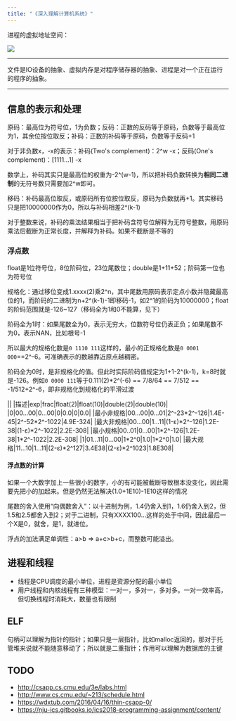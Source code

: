 ```yaml
---
title: "《深入理解计算机系统》"
---
```


进程的虚拟地址空间：

![]({{%20site.baseurl%20}}/assets/v2-1bbda4e5bdc297b5d4a9e88fc0e43c14_hd.jpg)

* * * * *

文件是IO设备的抽象、虚拟内存是对程序储存器的抽象、进程是对一个正在运行的程序的抽象。

* * * * *

信息的表示和处理
----------------

原码：最高位为符号位，1为负数；反码：正数的反码等于原码，负数等于最高位为1，其余位按位取反；补码：正数的补码等于原码，负数等于反码+1

对于非负数x，-x的表示：补码(Two's complement)：2^w -x；反码(One's complement)：[1111...1] -x

数学上，补码其实只是最高位的权重为-2^(w-1)，所以把补码负数转换为**相同二进制**的无符号数只需要加2^w即可。

移码：补码最高位取反，或原码所有位按位取反，原码为负数就再+1。其实移码只是把10000000作为0，所以与补码相差2^(k-1)

对于整数来说，补码的乘法结果相当于把补码含符号位解释为无符号整数，用原码乘法后截断为正常长度，并解释为补码。如果不截断是不等的

### 浮点数

float是1位符号位，8位阶码位，23位尾数位；double是1+11+52；阶码第一位也为符号位

规格化：通过移位变成1.xxxx(2)乘2^n，其中尾数用原码表示定点小数并隐藏最高位的1，而阶码的二进制为n+2^(k-1)-1即移码-1，如2^1的阶码为10000000；float的阶码范围就是-126~127（移码全为1和0不能算，见下）

阶码全为1时：如果尾数全为0，表示无穷大，位数符号位仍表正负；如果尾数不为0，表示NAN，比如根号-1

所以最大的规格化数是`0 1110 111`这样的，最小的正规格化数是`0 0001 000`==2^-6。可准确表示的数越靠近原点越稠密。

阶码全为0时，是非规格化的值。但此时实际阶码值规定为1+1-2^(k-1)，k=8时就是-126。例如`0 0000 111`等于0.111(2)\*2^(-6) == 7/8/64 == 7/512 == -1/512+2^-6，即非规格化到规格化的平滑过渡

||
|描述|exp|frac|float(2)|float(10)|double(2)|double(10)|
|0|00...00|0...00|0|0.0|0|0.0|
|最小非规格|00...00|0...01|2^-23\*2^-126|1.4E-45|2^-52\*2^-1022|4.9E-324|
|最大非规格|00...00|1...11|(1-ε)\*2^-126|1.2E-38|(1-ε)\*2^-1022|2.2E-308|
|最小规格|00..01|0...00|1\*2^-126|1.2E-38|1\*2^-1022|2.2E-308|
|1|01...11|0...00|1\*2^0|1.0|1\*2^0|1.0|
|最大规格|11...10|1...11|(2-ε)\*2^127|3.4E38|(2-ε)\*2^1023|1.8E308|

#### 浮点数的计算

如果一个大数字加上一些很小的数字，小的有可能被截断导致根本没变化，因此需要先把小的加起来。但是仍然无法解决(1.0+1E10)-1E10这样的情况

尾数的舍入使用“向偶数舍入”：以十进制为例，1.4仍舍入到1，1.6仍舍入到2，但1.5和2.5都舍入到2；对于二进制，只有XXXX100...这样的处于中间，因此最后一个X是0，就舍，是1，就进位。

浮点的加法满足单调性：a\>b =\> a+c\>b+c，而整数可能溢出。

进程和线程
----------

* 线程是CPU调度的最小单位，进程是资源分配的最小单位
* 用户线程和内核线程有三种模型：一对一，多对一，多对多。一对一效率高，但切换线程时消耗大，数量也有限制

ELF
---

句柄可以理解为指针的指针；如果只是一层指针，比如malloc返回的，那对于托管堆来说就不能随意移动了；所以就是二重指针；作用可以理解为数据库的主键

## TODO

* http://csapp.cs.cmu.edu/3e/labs.html
* http://www.cs.cmu.edu/~213/schedule.html
* https://wdxtub.com/2016/04/16/thin-csapp-0/
* https://nju-ics.gitbooks.io/ics2018-programming-assignment/content/
